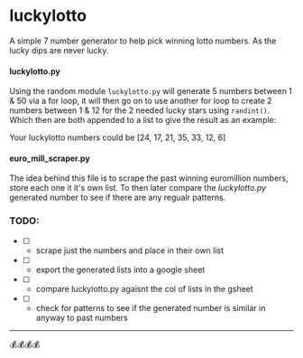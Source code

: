 # luckylotto

A simple 7 number generator to help pick winning lotto numbers. As the lucky dips are never lucky.

#### luckylotto.py

Using the random module `luckylotto.py` will generate 5 numbers between 1 & 50 via a for loop, it will then go on to use another for loop to create 2 numbers between 1 & 12 for the 2 needed lucky stars using `randint()`. Which then are both appended to a list to give the result as an example:

Your luckylotto numbers could be [24, 17, 21, 35, 33, 12, 6]

#### euro_mill_scraper.py

The idea behind this file is to scrape the past winning euromillion numbers, store each one it it's own list. To then later compare the _luckylotto.py_ generated number to see if there are any regualr patterns.

### TODO:

- [ ] - scrape just the numbers and place in their own list
- [ ] - export the generated lists into a google sheet
- [ ] - compare luckylotto.py agaisnt the col of lists in the gsheet
- [ ] - check for patterns to see if the generated number is similar in anyway to past numbers

----

:moneybag::moneybag::moneybag::moneybag:

